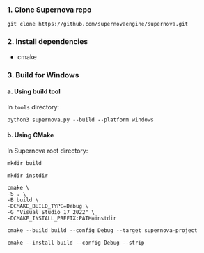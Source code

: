 ### 1. Clone Supernova repo

```git clone https://github.com/supernovaengine/supernova.git```

### 2. Install dependencies

* cmake

### 3. Build for Windows
#### a. Using build tool

In ```tools``` directory:

```
python3 supernova.py --build --platform windows
```

#### b. Using CMake

In Supernova root directory:

```
mkdir build
```
```
mkdir instdir
```
```
cmake \
-S . \
-B build \
-DCMAKE_BUILD_TYPE=Debug \
-G "Visual Studio 17 2022" \
-DCMAKE_INSTALL_PREFIX:PATH=instdir
```
```
cmake --build build --config Debug --target supernova-project
```
```
cmake --install build --config Debug --strip
```